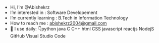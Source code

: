 -  Hi, I’m @Abishekrz
-  I’m interested in : Software Developement
-  I’m currently learning : B.Tech in Information Technology
-  How to reach me : abishekrz2004@gmail.com
- 🚀 I use daily: 👇python java C C++ html CSS javascript reactjs NodejS GitHub Visual Studio Code 

<!---
Abishekrz/Abishekrz is a ✨ special ✨ repository because its `README.md` (this file) appears on your GitHub profile.
You can click the Preview link to take a look at your changes.
--->
